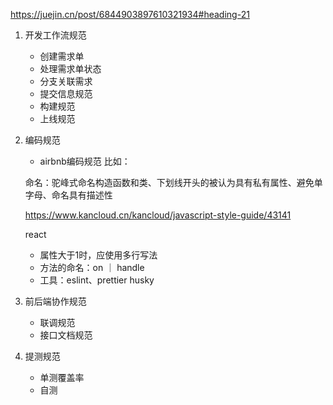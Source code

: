 https://juejin.cn/post/6844903897610321934#heading-21

1. 开发工作流规范
   - 创建需求单
   - 处理需求单状态
   - 分支关联需求
   - 提交信息规范
   - 构建规范
   - 上线规范

2. 编码规范
   - airbnb编码规范
    比如：

    命名：驼峰式命名构造函数和类、下划线开头的被认为具有私有属性、避免单字母、命名具有描述性

    https://www.kancloud.cn/kancloud/javascript-style-guide/43141

    react
    - 属性大于1时，应使用多行写法
    - 方法的命名：on ｜ handle
    - 工具：eslint、prettier husky


3. 前后端协作规范
   - 联调规范
   - 接口文档规范


4. 提测规范
   - 单测覆盖率
   - 自测

